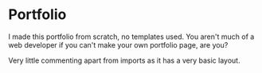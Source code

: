 # Portfolio

I made this portfolio from scratch, no templates used. You aren't much of a web developer if you can't make your own portfolio page, are you?

Very little commenting apart from imports as it has a very basic layout.